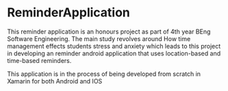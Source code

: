 # ReminderApplication
This reminder application is an honours project as part of 4th year BEng Software Engineering. The main study revolves around How time management effects students stress and anxiety which leads to this project in developing an reminder android application that uses location-based and time-based reminders. 


This application is in the process of being developed from scratch in Xamarin for both Android and IOS
